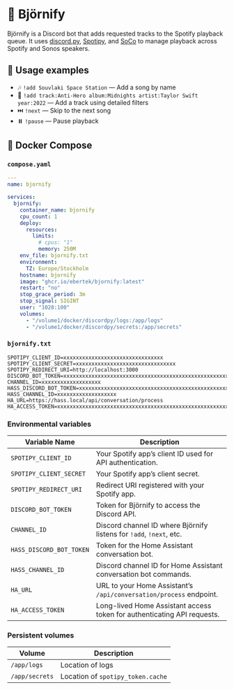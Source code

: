 # 🎵 Björnify

Björnify is a Discord bot that adds requested tracks to the Spotify playback queue. It uses [discord.py](https://discordpy.readthedocs.io/), [Spotipy](https://spotipy.readthedocs.io/), and [SoCo](https://github.com/SoCo/SoCo) to manage playback across Spotify and Sonos speakers.

## 🚀 Usage examples

- 🎶 `!add Souvlaki Space Station` — Add a song by name
- 🧩 `!add track:Anti-Hero album:Midnights artist:Taylor Swift year:2022` — Add a track using detailed filters
- ⏭️ `!next` — Skip to the next song
- ⏸️ `!pause` — Pause playback

## 🐳 Docker Compose

### `compose.yaml`

```yaml
---
name: bjornify

services:
  bjornify:
    container_name: bjornify
    cpu_count: 1
    deploy:
      resources:
        limits:
          # cpus: "1"
          memory: 250M
    env_file: bjornify.txt
    environment:
      TZ: Europe/Stockholm
    hostname: bjornify
    image: "ghcr.io/ebertek/bjornify:latest"
    restart: "no"
    stop_grace_period: 3m
    stop_signal: SIGINT
    user: "1028:100"
    volumes:
      - "/volume1/docker/discordpy/logs:/app/logs"
      - "/volume1/docker/discordpy/secrets:/app/secrets"
```

### `bjornify.txt`

```shell
SPOTIPY_CLIENT_ID=xxxxxxxxxxxxxxxxxxxxxxxxxxxxxxxx
SPOTIPY_CLIENT_SECRET=xxxxxxxxxxxxxxxxxxxxxxxxxxxxxxxx
SPOTIPY_REDIRECT_URI=http://localhost:3000
DISCORD_BOT_TOKEN=xxxxxxxxxxxxxxxxxxxxxxxxxxxxxxxxxxxxxxxxxxxxxxxxxxxxxxxxxxxxxxxxxxxxxxxx
CHANNEL_ID=xxxxxxxxxxxxxxxxxxx
HASS_DISCORD_BOT_TOKEN=xxxxxxxxxxxxxxxxxxxxxxxxxxxxxxxxxxxxxxxxxxxxxxxxxxxxxxxxxxxxxxxxxxxxxxxx
HASS_CHANNEL_ID=xxxxxxxxxxxxxxxxxxx
HA_URL=https://hass.local/api/conversation/process
HA_ACCESS_TOKEN=xxxxxxxxxxxxxxxxxxxxxxxxxxxxxxxxxxxxxxxxxxxxxxxxxxxxxxxxxxxxxxxxxxxxxxxxxxxxxxxxxxxxxxxxxxxxxxxxxxxxxxxxxxxxxxxxxxxxxxxxxxxxxxxxxxxxxxxxxxxxxxxxxxxxxxxxxxxxxxxxxxxxxxxxxxxxxxxxxxxxxxx
```

### Environmental variables

| Variable Name            | Description                                                             |
| ------------------------ | ----------------------------------------------------------------------- |
| `SPOTIPY_CLIENT_ID`      | Your Spotify app’s client ID used for API authentication.               |
| `SPOTIPY_CLIENT_SECRET`  | Your Spotify app’s client secret.                                       |
| `SPOTIPY_REDIRECT_URI`   | Redirect URI registered with your Spotify app.                          |
| `DISCORD_BOT_TOKEN`      | Token for Björnify to access the Discord API.                           |
| `CHANNEL_ID`             | Discord channel ID where Björnify listens for `!add`, `!next`, etc.     |
| `HASS_DISCORD_BOT_TOKEN` | Token for the Home Assistant conversation bot.                          |
| `HASS_CHANNEL_ID`        | Discord channel ID for Home Assistant conversation bot commands.        |
| `HA_URL`                 | URL to your Home Assistant’s `/api/conversation/process` endpoint.      |
| `HA_ACCESS_TOKEN`        | Long-lived Home Assistant access token for authenticating API requests. |

### Persistent volumes

| Volume         | Description
| -------------- | --------------------------------- |
| `/app/logs`    | Location of logs                  |
| `/app/secrets` | Location of `spotipy_token.cache` |
